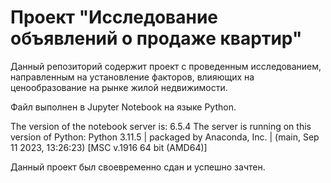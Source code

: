 # Проект "Исследование объявлений о продаже квартир"
Данный репозиторий содержит проект с проведенным исследованием, направленным 
на установление факторов, влияющих на ценообразование на рынке жилой недвижимости.

Файл выполнен в Jupyter Notebook на языке Python.

The version of the notebook server is: 6.5.4
The server is running on this version of Python:
Python 3.11.5 | packaged by Anaconda, Inc. | (main, Sep 11 2023, 13:26:23) [MSC v.1916 64 bit (AMD64)]

Данный проект был своевременно сдан и успешно зачтен. 
